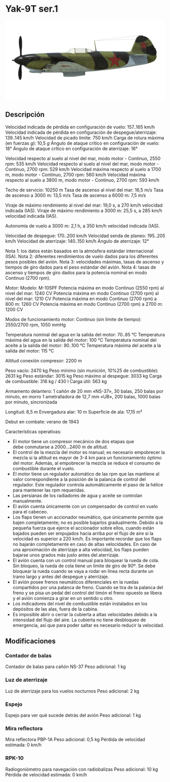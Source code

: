 # Yak-9T ser.1

![yak9ts1](../images/yak9ts1.png)

## Descripción

Velocidad indicada de pérdida en configuración de vuelo: 157..165 km/h
Velocidad indicada de pérdida en configuración de despegue/aterrizaje: 139..145 km/h
Velocidad de picado límite: 750 km/h
Carga de rotura máxima (en fuerzas <i>g</i>): 10,5 <i>g</i>
Ángulo de ataque crítico en configuración de vuelo: 18°
Ángulo de ataque crítico en configuración de aterrizaje: 16°

Velocidad respecto al suelo al nivel del mar, modo motor - Continuo, 2550 rpm: 535 km/h
Velocidad respecto al suelo al nivel del mar, modo motor - Continuo, 2700 rpm: 529 km/h
Velocidad máxima respecto al suelo a 1700 m, modo motor - Continuo, 2700 rpm: 560 km/h
Velocidad máxima respecto al suelo a 3800 m, modo motor - Continuo, 2700 rpm: 593 km/h

Techo de servicio: 10250 m
Tasa de ascenso al nivel del mar: 16,5 m/s
Tasa de ascenso a 3000 m: 13,5 m/s
Tasa de ascenso a 6000 m: 7,5 m/s

Viraje de máximo rendimiento al nivel del mar: 19,0 s, a 270 km/h velocidad indicada (IAS).
Viraje de máximo rendimiento a 3000 m: 25,5 s, a 285 km/h velocidad indicada (IAS).

Autonomía de vuelo a 3000 m: 2,1 h, a 350 km/h velocidad indicada (IAS).

Velocidad de despegue: 170..200 km/h
Velocidad senda de planeo: 195..205 km/h
Velocidad de aterrizaje: 140..150 km/h
Ángulo de aterrizaje: 12°

Nota 1: los datos están basados en la atmósfera estándar internacional (ISA).
Nota 2: diferentes rendimientos de vuelo dados para los diferentes pesos posibles del avión.
Nota 3: velocidades máximas, tasas de ascenso y tiempos de giro dados para el peso estándar del avión.
Nota 4: tasas de ascenso y tiempos de giro dados para la potencia nominal en modo Continuo (2700 rpm).

Motor:
Modelo: M-105PF
Potencia máxima en modo Continuo (2550 rpm) al nivel del mar: 1240 CV
Potencia máxima en modo Continuo (2700 rpm) al nivel del mar: 1210 CV
Potencia máxima en modo Continuo (2700 rpm) a 800 m: 1260 CV
Potencia máxima en modo Continuo (2700 rpm) a 2700 m: 1200 CV

Modos de funcionamiento motor:
Continuo (sin límite de tiempo): 2550/2700 rpm, 1050 mmHg

Temperatura nominal del agua en la salida del motor: 70..85 °C
Temperatura máxima del agua en la salida del motor: 100 °C
Temperatura nominal del aceite a la salida del motor: 90..100 °C
Temperatura máxima del aceite a la salida del motor: 115 °C

Altitud conexión compresor: 2200 m

Peso vacío: 2470 kg
Peso mínimo (sin munición, 10%25 de combustible): 2631 kg
Peso estándar: 3015 kg
Peso máximo al despegue: 3033 kg
Carga de combustible: 316 kg / 430 l
Carga útil: 563 kg

Armamento delantero:
1 cañón de 20 mm «NS-37», 30 balas, 250 balas por minuto, en morro
1 ametralladora de 12,7 mm «UB», 200 balas, 1000 balas por minuto, sincronizada

Longitud: 8,5 m
Envergadura alar: 10 m
Superficie de ala: 17,15 m²

Debut en combate: verano de 1943

Características operativas:
- El motor tiene un compresor mecánico de dos etapas que debe conmutarse a 2000...2400 m de altitud.
- El control de la mezcla del motor es manual; es necesario empobrecer la mezcla si la altitud es mayor de 3-4 km para un funcionamiento óptimo del motor. Además, al empobrecer la mezcla se reduce el consumo de combustible durante el vuelo.
- El motor tiene un regulador automático de las rpm que las mantiene al valor correspondiente a la posición de la palanca de control del regulador. Este regulador controla automáticamente el paso de la hélice para mantener las rpm requeridas.
- Las persianas de los radiadores de agua y aceite se controlan manualmente.
- El avión cuenta únicamente con un compensador de control en vuelo para el cabeceo.
- Los flaps tienen un accionador neumático, que únicamente permite que bajen completamente; no es posible bajarlos gradualmente. Debido a la pequeña fuerza que ejerce el accionador sobre ellos, cuando están bajados pueden ser empujados hacia arriba por el flujo de aire si la velocidad es superior a 220 km/h. Es importante recordar que los flaps no bajarán completamente en caso de altas velocidades. En caso de una aproximación de aterrizaje a alta velocidad, los flaps pueden bajarse unos grados más justo antes del aterrizaje.
- El avión cuenta con un control manual para bloquear la rueda de cola. Sin bloqueo, la rueda de cola tiene un límite de giro de 90º. Se debe bloquear la rueda cuando se vaya a rodar en línea recta durante un tramo largo y antes del despegue y aterrizaje.
- El avión posee frenos neumáticos diferenciales en la ruedas compartidos por una palanca de freno. Cuando se tira de la palanca del freno y se pisa un pedal del control del timón el freno opuesto se libera y el avión comienza a girar en un sentido u otro.
- Los indicadores del nivel de combustible están instalados en los depósitos de las alas, fuera de la cabina.
- Es imposible abrir o cerrar la cubierta a altas velocidades debido a la intensidad del flujo del aire. La cubierta no tiene desbloqueo de emergencia, así que para poder saltar es necesario reducir la velocidad.

## Modificaciones


### Contador de balas

Contador de balas para cañón NS-37
Peso adicional: 1 kg


### Luz de aterrizaje

Luz de aterrizaje para los vuelos nocturnos
Peso adicional: 2 kg


### Espejo

Espejo para ver qué sucede detrás del avión
Peso adicional: 1 kg


### Mira reflectora

Mira reflectora PBP-1A
Peso adicional: 0,5 kg
Pérdida de velocidad estimada: 0 km/h


### RPK-10

Radiogoniómetro para navegación con radiobalizas
Peso adicional: 10 kg
Pérdida de velocidad estimada: 0 km/h
